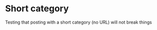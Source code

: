 <!-- 
author: philip-gai
repository: https://github.com/philip-gai/repost-demo
category: announcements
-->

# Short category

Testing that posting with a short category (no URL) will not break things
